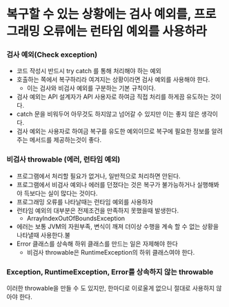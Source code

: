 # 복구할 수 있는 상황에는 검사 예외를, 프로그래밍 오류에는 런타임 예외를 사용하라
### 검사 예외(Check exception)
- 코드 작성시 반드시 try catch 를 통해 처리해야 하는 예외
- 호출하는 쪽에서 복구하리라 여겨지는 상황이라면 검사 예외를 사용해야 한다.
    - 이는 검사와 비검사 예외를 구분하는 기본 규칙이다.
- 검사 예외는 API 설계자가 API 사용자로 하여금 직접 처리를 하게끔 유도하는 것이다.
- catch 문을 비워두어 아무것도 하지않고 넘어갈 수 있지만 이는 좋지 않은 생각이다.
- 검사 예외는 사용자로 하여금 복구를 유도한 예외이므로 복구에 필요한 정보를 알려주는 메서드를 제공하는것이 좋다.

### 비검사 throwable (에러, 런타임 예외)
- 프로그램에서 처리할 필요가 없거나, 일반적으로 처리하면 안된다.
- 프로그램에서 비검사 예외나 에러를 던졌다는 것은 복구가 불가능하거나 실행해봐야 득보다는 실이 많다는 것이다.
- 프로그래밍 오류를 나타날때는 런타임 예외를 사용하자
- 런타임 예외의 대부분은 전제조건을 만족하지 못했을때 발생한다.
    - ArrayIndexOutOfBoundsException
- 에러는 보통 JVM의 자원부족, 변식이 깨져 더이상 수행을 계속 할 수 없는 상황을 나타낼때 사용한다.불
- Error 클래스를 상속해 하위 클래스를 만드는 일은 자제해야 한다
    - 비검사 throwable은 RuntimeException의 하위 클래스여야 한다.
    
### Exception, RuntimeException, Error를 상속하지 않는 throwable
이러한 throwable을 만들 수 도 있지만, 한마디로 이로울게 없으니 절대로 사용하지 않아야 한다.

